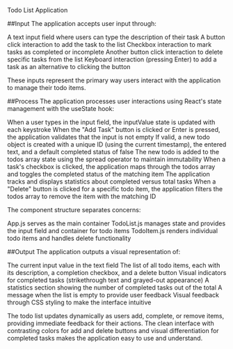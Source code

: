 Todo List Application

##Input
The application accepts user input through:

A text input field where users can type the description of their task
A button click interaction to add the task to the list
Checkbox interaction to mark tasks as completed or incomplete
Another button click interaction to delete specific tasks from the list
Keyboard interaction (pressing Enter) to add a task as an alternative to clicking the button

These inputs represent the primary way users interact with the application to manage their todo items.


##Process
The application processes user interactions using React's state management with the useState hook:

When a user types in the input field, the inputValue state is updated with each keystroke
When the "Add Task" button is clicked or Enter is pressed, the application validates that the input is not empty
If valid, a new todo object is created with a unique ID (using the current timestamp), the entered text, and a default completed status of false
The new todo is added to the todos array state using the spread operator to maintain immutability
When a task's checkbox is clicked, the application maps through the todos array and toggles the completed status of the matching item
The application tracks and displays statistics about completed versus total tasks
When a "Delete" button is clicked for a specific todo item, the application filters the todos array to remove the item with the matching ID

The component structure separates concerns:

App.js serves as the main container
TodoList.js manages state and provides the input field and container for todo items
TodoItem.js renders individual todo items and handles delete functionality

##Output
The application outputs a visual representation of:

The current input value in the text field
The list of all todo items, each with its description, a completion checkbox, and a delete button
Visual indicators for completed tasks (strikethrough text and grayed-out appearance)
A statistics section showing the number of completed tasks out of the total
A message when the list is empty to provide user feedback
Visual feedback through CSS styling to make the interface intuitive

The todo list updates dynamically as users add, complete, or remove items, providing immediate feedback for their actions. The clean interface with contrasting colors for add and delete buttons and visual differentiation for completed tasks makes the application easy to use and understand.